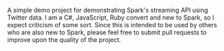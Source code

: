 A simple demo project for demonstrating Spark's streaming API using Twitter
data. I am a C#, JavaScript, Ruby convert and new to Spark, so I expect
criticism of some sort. Since this is intended to be used by others who are also
new to Spark, please feel free to submit pull requests to improve upon the
quality of the project.
